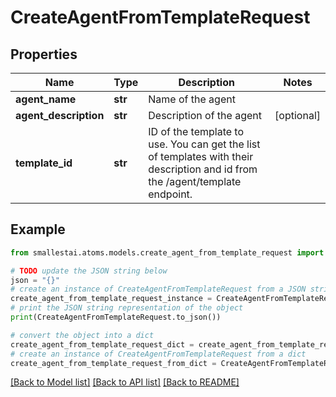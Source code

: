 # CreateAgentFromTemplateRequest


## Properties

Name | Type | Description | Notes
------------ | ------------- | ------------- | -------------
**agent_name** | **str** | Name of the agent | 
**agent_description** | **str** | Description of the agent | [optional] 
**template_id** | **str** | ID of the template to use. You can get the list of templates with their description and id from the /agent/template endpoint. | 

## Example

```python
from smallestai.atoms.models.create_agent_from_template_request import CreateAgentFromTemplateRequest

# TODO update the JSON string below
json = "{}"
# create an instance of CreateAgentFromTemplateRequest from a JSON string
create_agent_from_template_request_instance = CreateAgentFromTemplateRequest.from_json(json)
# print the JSON string representation of the object
print(CreateAgentFromTemplateRequest.to_json())

# convert the object into a dict
create_agent_from_template_request_dict = create_agent_from_template_request_instance.to_dict()
# create an instance of CreateAgentFromTemplateRequest from a dict
create_agent_from_template_request_from_dict = CreateAgentFromTemplateRequest.from_dict(create_agent_from_template_request_dict)
```
[[Back to Model list]](../README.md#documentation-for-models) [[Back to API list]](../README.md#documentation-for-api-endpoints) [[Back to README]](../README.md)


